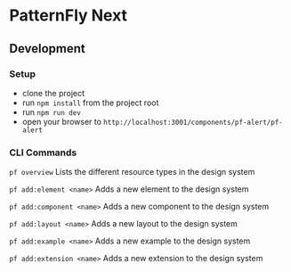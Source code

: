 # PatternFly Next

## Development

### Setup

- clone the project
- run `npm install` from the project root
- run `npm run dev`
- open your browser to `http://localhost:3001/components/pf-alert/pf-alert`

### CLI Commands

`pf overview`              Lists the different resource types in the design system

`pf add:element <name>`    Adds a new element to the design system

`pf add:component <name>`  Adds a new component to the design system

`pf add:layout <name>`     Adds a new layout to the design system

`pf add:example <name>`    Adds a new example to the design system

`pf add:extension <name>`  Adds a new extension to the design system
